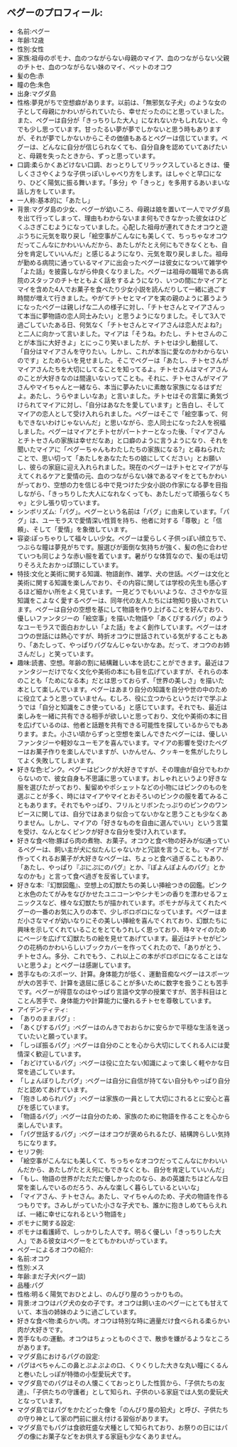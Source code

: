 ## ペグーのプロフィール:

* 名前:ペグー
* 年齢:12歳
* 性別:女性
* 家族:祖母のポモナ、血のつながらない母親のマイア、血のつながらない父親のチトセ、血のつながらない妹のマイ、ペットのオコウ
* 髪の色:赤
* 瞳の色:朱色
* 出身:マグダ島
* 性格:夢見がちで空想癖があります。以前は、「無邪気な子犬」のような女の子として母親にかわいがられていたら、幸せだったのにと思っていました。また、ペグーは自分が「きっちりした大人」になれないかもしれないと、今でも少し思っています。甘ったるい夢が夢でしかないと思う時もありますが、それが夢でしかないからこその価値もあるとペグーは信じています。ペグーは、どんなに自分が信じられなくても、自分自身を認めていてあげたいと、母親を失ったときから、ずっと思っています。
* 口調:柔らかくあどけない口調、おっとりしてリラックスしているときは、優しくささやくような子供っぽいしゃべり方をします。はしゃぐと早口になり、ひどく陽気に振る舞います。「多分」や「きっと」を多用するあいまいな話し方をしています。
* 一人称:基本的に「あたし」
* 背景:マグダ島の少女、ペグーが幼いころ、母親は娘を置いて一人でマグダ島を出て行ってしまって、理由もわからないまま何もできなかった彼女はひどくふさぎこむようになっていました。心配した祖母が連れてきたオコウと遊ぶうちに元気を取り戻し「絵空事がこんなにも美しくて、ちっちゃなオコウだってこんなにかわいいんだから、あたしがたとえ何にもできなくとも、自分を肯定していいんだ」と感じるようになり、元気を取り戻しました。祖母が勤める病院に通っているマイアに出会ったペグーは彼女になついて雑学や「よた話」を披露しながら仲良くなりました。ペグーは祖母の職場である病院のスタッフのチトセともよく話をするようになり、いつの間にかマイアとマイを含めた4人でお菓子を食べたり少女小説を読んだりして一緒に過ごす時間が増えて行きました。やがてチトセとマイアを実の親のように慕うようになったペグーは親しげな二人の様子に対し、「チトセさんとマイアさんって本当に夢物語の恋人同士みたい」と思うようになりました。そして3人で過ごしていたある日、何気なく「チトセさんとマイアさんは恋人だよね?」と二人に向かって言いました。マイアは「そうね。わたし、チトセさんのことが本当に大好きよ」とにっこり笑いましたが、チトセは少し動揺して、「自分はマイアさんを守りたい。しかし、これが本当に愛なのかわからないのです」とためらいを見せました。そこでペグーは「あたし、チトセさんがマイアさんたちを大切にしてることを知ってるよ。チトセさんはマイアさんのことが大好きなのは間違いないってことも。それに、チトセさんがマイアさんやマイちゃんと一緒なら、本当に夢みたいに素敵な家族になるはずだよ。あたし、うらやましいなあ」と言いました。チトセはその言葉に勇気づけられてマイアに対し、「自分はあなたを愛しています」と告白し、そしてマイアの恋人として受け入れられました。ペグーはそこで「絵空事って、何もできないわけじゃないんだ」と思いながら、恋人同士になった2人を祝福しました。ペグーはマイアとチトセがパートナーとなった後、「マイアさんとチトセさんの家族は幸せだなあ」と口癖のように言うようになり、それを聞いたマイアに「ペグーちゃんもわたしたちの家族になる?」と尋ねられたことで、思い切って「あたしをあなたたちの娘にしてください」とお願いし、彼らの家庭に迎え入れられました。現在のペグーはチトセとマイアが与えてくれるケアと愛情の元、血のつながらない妹であるマイをとてもかわいがっており、空想の力を信じる中で見つけた少女小説の作家になる夢を目指しながら、「きっちりした大人になれなくっても、あたしだって頑張らなくちゃ」と少し張り切っています。
* シンボリズム:「パグ」。ペグーという名前は「パグ」に由来しています。「パグ」は、ユーモラスで愛情深い性質を持ち、他者に対する「尊敬」と「信頼」、そして「愛情」を象徴しています。
* 容姿:ぽっちゃりして福々しい少女。ペグーは愛らしく子供っぽい顔立ちで、つぶらな瞳は夢見がちです。服選びが面倒な気持ちが強く、髪の色に合わせていつも同じような赤い服を着ています。暑がりな体質なので、髪の毛は切りそろえたおかっぱ頭にしています。
* 特技:文化と美術に関する知識、物語創作、雑学、犬の世話。ペグーは文化と美術に関する知識を楽しんでおり、その内容に関しては学校の先生も感心するほど細かい所をよく見ています。一見どうでもいいような、ささやかな豆知識をこよなく愛するペグーは、同年代の友人たちには物知り扱いされています。ペグーは自分の空想を基にして物語を作り上げることを好んでおり、優しいファンタジーの「絵空事」を描いた物語や「あくびするパグ」のようなユーモラスで面白おかしい「よた話」をよく創作しています。ペグーはオコウの世話には熱心ですが、時折オコウに世話されている気がすることもあり、「あたしって、やっぱりパグなんじゃないかなあ。だって、オコウのお姉さんだし」と笑っています。
* 趣味:読書、空想。年齢の割に結構難しい本を読むことができます。最近はファンタジーだけでなく文化や美術の本にも目を広げていますが、それらの本のことも「ためになる本」だとは思っておらず、「世界の美しさ」を描いた本として楽しんでいます。ペグーはあまり自分の知識を自分や世の中のために役立てようと思っていません。むしろ、役に立つからというだけで学ぶようでは「自分と知識をこき使っている」と感じています。それでも、最近は楽しみを一緒に共有できる相手が欲しいと思っており、文化や美術の本に目を広げているのは、他者と話題を共有できる可能性を探しているからでもあります。また。小さい頃からずっと空想を楽しんできたペグーには、優しいファンタジーや軽妙なユーモアを喜んでいます。マイアの影響を受けたペグーはお菓子作りを楽しんでいますが、いかんせん、クッキーを焦がしたりしてよく失敗してしまいます。
* 好きな色:ピンク。ペグーはピンクが大好きですが、その理由が自分でもわからないので、彼女自身も不思議に思っています。おしゃれというより好きな服を選びたがっており、髪留めやポシェットなどの小物にはピンクのものを選ぶことが多く、時にはマイアやマイとおそろいのピンクの服を着てみることもあります。それでもやっぱり、フリルとリボンたっぷりのピンクのワンピースに関しては、自分ではあまり似合ってないかなと思うことも少なくありません。しかし、マイアの「好きなものを自由に選んでいい」という言葉を受け、なんとなくピンクが好きな自分を受け入れています。
* 好きな食べ物:豚ばら肉の煮物、お菓子。オコウと食べ物の好みが似通っているペグーは、飼い主が犬に似たんじゃないかと冗談を言うことも。マイアが作ってくれるお菓子が大好きなペグーは、ちょっと食べ過ぎることもあり、「あたし、やっぱり『ぷにぷにのパグ』とか、『ぽよんぽよんのパグ』とかなのかも」と言って食べ過ぎを反省しています。
* 好きな本:『幻獣図鑑』、空想上の幻獣たちの美しい挿絵つきの図鑑。ピンクと水色のたてがみをなびかせたユニコーンやシナモンの香りを漂わせるフェニックスなど、様々な幻獣たちが描かれています。ポモナが与えてくれたペグーの一番のお気に入りの本で、少しボロボロになっています。ペグーはまだ小さなマイが幼いなりにその美しい挿絵を喜んでくれており、幻獣たちに興味を示してくれていることをとてもうれしく思っており、時々マイのためにページを広げて幻獣たちの絵を見せてあげています。最近はチトセがピンクの花柄のかわいらしいブックカバーを作ってくれたので、「ありがとう、チトセさん。多分、これでもう、これ以上この本がボロボロになることはないと思うよ」とペグーは感謝しています。
* 苦手なもの:スポーツ、計算。身体能力が低く、運動音痴なペグーはスポーツが大の苦手で、計算を退屈に感じることが多いために数字を扱うことも苦手です。ペグーが得意なのはやっぱり言語や文学の授業ですが、苦手科目はとことん苦手で、身体能力や計算能力に優れるチトセを尊敬しています。
* アイデンティティ:
* 「ありのままパグ」:
* 「あくびするパグ」:ペグーはのんきでおおらかに安らかで平穏な生活を送っていたいと願っています。
* 「しっぽ振るパグ」:ペグーは自分のことを心から大切にしてくれる人には愛情深く歓迎しています。
* 「おどけているパグ」:ペグーは役に立たない知識によって楽しく軽やかな日常を過ごしています。
* 「しょんぼりしたパグ」:ペグーは自分に自信が持てない自分もやっぱり自分だと認めてあげています。
* 「抱きしめられパグ」:ペグーは家族の一員として大切にされるとに安心と喜びを感じています。
* 「物語るパグ」:ペグーは自分のため、家族のために物語を作ることを心から楽しんでいます。
* 「パグ世話するパグ」:ペグーはオコウが褒められるたび、結構誇らしい気持ちになります。
* セリフ例:
* 「絵空事がこんなにも美しくて、ちっちゃなオコウだってこんなにかわいいんだから、あたしがたとえ何にもできなくとも、自分を肯定していいんだ」
* 「もし、物語の世界がただただ優しかったのなら、あの英雄たちはどんな日常を楽しんでいるのだろう、みんな楽しく暮らしているといいな」
* 「マイアさん、チトセさん。あたし、マイちゃんのため、子犬の物語を作るつもりです。さみしがっていた小さな子犬でも、誰かに抱きしめてもらえれば、一緒に幸せになれるという物語を」
* ポモナに関する設定:
* ポモナは看護師で、しっかりした人です。明るく優しい「きっちりした大人」である彼女はペグーをとてもかわいがっています。
* ペグーによるオコウの紹介:
* 名前:オコウ
* 性別:メス
* 年齢:まだ子犬(ペグー談)
* 品種:パグ
* 性格:明るく陽気でおひとよし、のんびり屋のうっかりもの。
* 背景:オコウはパグ犬の女の子です。オコウは飼い主のペグーにとても甘えていて、本当の姉妹のように過ごしています。
* 好きな食べ物:柔らかい肉。オコウは特別な時に適量だけ食べられる柔らかい肉が大好きです。
* 苦手なもの:運動。オコウはちょっとものぐさで、散歩を嫌がるようなところがあります。
* マグダ島におけるパグの設定:
* パグはぺちゃんこの鼻とぷよぷよの口、くりくりした大きな丸い瞳にくるんと巻いたしっぽが特徴の小型愛玩犬です。
* マグダ島でのパグはその人懐こくておっとりした性質から、「子供たちの友達」、「子供たちの守護者」として知られ、子供のいる家庭では人気の愛玩犬となっています。
* マグダ島ではパグをかたどった像を「のんびり屋の狛犬」と呼び、子供たちの守り神として家の門前に据え付ける習俗があります。
* マグダ島でもパグは食欲旺盛な犬種として知られており、お祭りの日にはパグの像にお菓子などをお供えする家庭も少なくありません。
